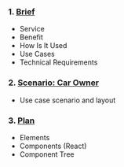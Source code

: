 ### 1. [Brief](docs/Brief.md)
- Service
- Benefit
- How Is It Used
- Use Cases
- Technical Requirements

### 2. [Scenario: Car Owner](docs/Scenarios.md)
- Use case scenario and layout

### 3. [Plan](docs/Plan.md)
- Elements
- Components (React)
- Component Tree